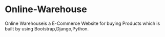 # Online-Warehouse
Online Warehouseis a E-Commerce Website for buying Products which is built by using Bootstrap,Django,Python.
